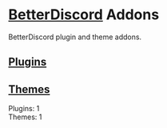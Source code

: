 # [BetterDiscord](https://github.com/BetterDiscord/BetterDiscord) Addons

BetterDiscord plugin and theme addons.

## [Plugins](https://github.com/yungsamd17/BetterDiscordAddons/tree/main/Plugins/)
## [Themes](https://github.com/yungsamd17/BetterDiscordAddons/tree/main/Themes/)

Plugins: 1<br>
Themes: 1
